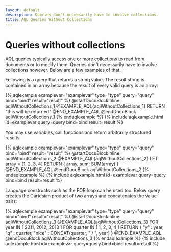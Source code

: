 ```yaml
---
layout: default
description: Queries don't necessarily have to involve collections.
title: AQL Queries Without Collections
---
```

Queries without collections
===========================

AQL queries typically access one or more collections to read from documents
or to modify them. Queries don't necessarily have to involve collections
however. Below are a few examples of that.

Following is a query that returns a string value. The result string is contained in an array
because the result of every valid query is an array:

{% aqlexample examplevar="examplevar" type="type" query="query" bind="bind" result="result" %}
@startDocuBlockInline aqlWithoutCollections_1
@EXAMPLE_AQL{aqlWithoutCollections_1}
RETURN "this will be returned"
@END_EXAMPLE_AQL
@endDocuBlock aqlWithoutCollections_1
{% endaqlexample %}
{% include aqlexample.html id=examplevar query=query bind=bind result=result %}

You may use variables, call functions and return arbitrarily structured results:

{% aqlexample examplevar="examplevar" type="type" query="query" bind="bind" result="result" %}
@startDocuBlockInline aqlWithoutCollections_2
@EXAMPLE_AQL{aqlWithoutCollections_2}
LET array = [1, 2, 3, 4]
RETURN { array, sum: SUM(array) }
@END_EXAMPLE_AQL
@endDocuBlock aqlWithoutCollections_2
{% endaqlexample %}
{% include aqlexample.html id=examplevar query=query bind=bind result=result %}

Language constructs such as the FOR loop can be used too. Below query
creates the Cartesian product of two arrays and concatenates the value pairs:

{% aqlexample examplevar="examplevar" type="type" query="query" bind="bind" result="result" %}
@startDocuBlockInline aqlWithoutCollections_3
@EXAMPLE_AQL{aqlWithoutCollections_3}
FOR year IN [ 2011, 2012, 2013 ]
  FOR quarter IN [ 1, 2, 3, 4 ]
    RETURN { 
      "y" : year, 
      "q" : quarter, 
      "nice" : CONCAT(quarter, " / ", year) 
    }
@END_EXAMPLE_AQL
@endDocuBlock aqlWithoutCollections_3
{% endaqlexample %}
{% include aqlexample.html id=examplevar query=query bind=bind result=result %}
